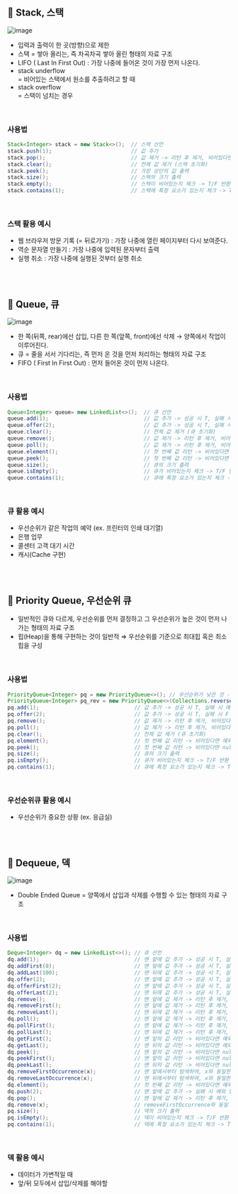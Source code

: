 
## 📍 Stack, 스택
![image](https://user-images.githubusercontent.com/78673570/181016352-c508972c-a738-4e8e-b634-3cefba4923e4.png)

-   입력과 출력이 한 곳(방향)으로 제한
-   스택 = 쌓아 올리는, 즉 차곡차곡 쌓아 올린 형태의 자료 구조
-   LIFO ( Last In First Out) : 가장 나중에 들어온 것이 가장 먼저 나온다.
-   stack underflow  
    \= 비어있는 스택에서 원소를 추출하려고 할 때
-   stack overflow  
    \= 스택이 넘치는 경우

<br>

### 사용법

```java
Stack<Integer> stack = new Stack<>();  // 스택 선언
stack.push(1);                         // 값 추가
stack.pop();                           // 값 제거 -> 리턴 후 제거, 비어있다면 예외 발생
stack.clear();                         // 전체 값 제거 (스택 초기화)
stack.peek();                          // 가장 상단의 값 출력
stack.size();                          // 스택의 크기 출력
stack.empty();                         // 스택이 비어있는지 체크 -> T/F 반환
stack.contains(1);                     // 스택에 특정 요소가 있는지 체크 -> T/F 반환
```

<br>

### 스택 활용 예시

-   웹 브라우저 방문 기록 (= 뒤로가기) : 가장 나중에 열린 페이지부터 다시 보여준다.
-   역순 문자열 만들기 : 가장 나중에 입력된 문자부터 출력
-   실행 취소 : 가장 나중에 실행된 것부터 실행 취소

<br><br>

## 📍 Queue, 큐
![image](https://user-images.githubusercontent.com/78673570/181016478-1fdd5c57-8529-45b7-b5d1-01aa5a207279.png)

-   한 쪽(뒤쪽, rear)에선 삽입, 다른 한 쪽(앞쪽, front)에선 삭제 → 양쪽에서 작업이 이루어진다.
-   큐 = 줄을 서서 기다리는, 즉 먼저 온 것을 먼저 처리하는 형태의 자료 구조
-   FIFO ( First In First Out) : 먼저 들어온 것이 먼저 나온다.

<br>

### 사용법

```java
Queue<Integer> queue= new LinkedList<>();  // 큐 선언
queue.add(1);                              // 값 추가 -> 성공 시 T, 실패 시 예외 발생
queue.offer(2);                            // 값 추가 -> 성공 시 T, 실패 시 F 발생
queue.clear();                             // 전체 값 제거 (큐 초기화)
queue.remove();                            // 값 제거 -> 리턴 후 제거, 비어있다면 예외 발생
queue.poll();                              // 값 제거 -> 리턴 후 제거, 비어있다면 null 리턴
queue.element();                           // 첫 번째 값 리턴 -> 비어있다면 예외 발생
queue.peek();                              // 첫 번째 값 리턴 -> 비어있다면 null 리턴
queue.size();                              // 큐의 크기 출력
queue.isEmpty();                           // 큐가 비어있는지 체크 -> T/F 반환
queue.contains(1);                         // 큐에 특정 요소가 있는지 체크 -> T/F 반환
```

<br>

### 큐 활용 예시

- 우선순위가 같은 작업의 예약 (ex. 프린터의 인쇄 대기열)
- 은행 업무
- 콜센터 고객 대기 시간
- 캐시(Cache 구현)

<br><br>

## 📍 Priority Queue, 우선순위 큐

-   일반적인 큐와 다르게, 우선순위를 먼저 결정하고 그 우선순위가 높은 것이 먼저 나가는 형태의 자료 구조
-   힙(Heap)을 통해 구현하는 것이 일반적 ⇒ 우선순위를 기준으로 최대힙 혹은 최소힙을 구성

<br>

### 사용법

```java
PriorityQueue<Integer> pq = new PriorityQueue<>(); // 우선순위가 낮은 것 - 오름차순
PriorityQueue<Integer> pq_rev = new PriorityQueue<>(Collections.reverseOrder()); // 우선순위가 높은 것 - 내림차순
pq.add(1);                              // 값 추가 -> 성공 시 T, 실패 시 예외 발생
pq.offer(2);                            // 값 추가 -> 성공 시 T, 실패 시 F 발생
pq.remove();                            // 값 제거 -> 리턴 후 제거, 비어있다면 예외 발생
pq.poll();                              // 값 제거 -> 리턴 후 제거, 비어있다면 null 리턴
pq.clear();                             // 전체 값 제거 (큐 초기화)
pq.element();                           // 첫 번째 값 리턴 -> 비어있다면 예외 발생
pq.peek();                              // 첫 번째 값 리턴 -> 비어있다면 null 리턴
pq.size();                              // 큐의 크기 출력
pq.isEmpty();                           // 큐가 비어있는지 체크 -> T/F 반환
pq.contains(1);                         // 큐에 특정 요소가 있는지 체크 -> T/F 반환
```

<br>

### 우선순위큐 활용 예시

-   우선순위가 중요한 상황 (ex. 응급실)

<br><br>

## 📍 Dequeue, 덱
![image](https://user-images.githubusercontent.com/78673570/181016888-ae0007de-44d3-481c-8529-725154446f1e.png)

-   Double Ended Queue = 양쪽에서 삽입과 삭제를 수행할 수 있는 형태의 자료 구조

<br>

### 사용법

```java
Deque<Integer> dq = new LinkedList<>(); // 큐 선언
dq.add(1);                              // 맨 앞에 값 추가 -> 성공 시 T, 실패 시 예외 발생
dq.addFirst(0);                         // 맨 앞에 값 추가 -> 성공 시 T, 실패 시 예외 발생
dq.addLast(100);                        // 맨 뒤에 값 추가 -> 성공 시 T, 실패 시 예외 발생
dq.offer(2);                            // 맨 앞에 값 추가 -> 성공 시 T, 실패 시 F 발생
dq.offerFirst(2);                       // 맨 앞에 값 추가 -> 성공 시 T, 실패 시 F 발생
dq.offerLast(2);                        // 맨 뒤에 값 추가 -> 성공 시 T, 실패 시 F 발생
dq.remove();                            // 맨 앞에 값 제거 -> 리턴 후 제거, 비어있다면 예외 발생
dq.removeFirst();                       // 맨 앞에 값 제거 -> 리턴 후 제거, 비어있다면 예외 발생
dq.removeLast();                        // 맨 뒤에 값 제거 -> 리턴 후 제거, 비어있다면 예외 발생
dq.poll();                              // 맨 앞에 값 제거 -> 리턴 후 제거, 비어있다면 null 리턴
dq.pollFirst();                         // 맨 앞에 값 제거 -> 리턴 후 제거, 비어있다면 null 리턴
dq.pollLast();                          // 맨 뒤에 값 제거 -> 리턴 후 제거, 비어있다면 null 리턴
dq.getFirst();                          // 맨 앞의 값 리턴 -> 비어있다면 예외 발생
dq.getLast();                           // 맨 뒤의 값 리턴 -> 비어있다면 예외 발생
dq.peek();                              // 맨 앞의 값 리턴 -> 비어있다면 null 리턴
dq.peekFirst();                         // 맨 앞의 값 리턴 -> 비어있다면 null 리턴
dq.peekLast();                          // 맨 뒤의 값 리턴 -> 비어있다면 null 리턴
dq.removeFirstOccurrence(x);            // 맨 앞에서부터 탐색하여, x와 동일한 첫 원소 제거
dq.removeLastOccurrence(x);             // 맨 뒤에서부터 탐색하여, x와 동일한 첫 원소 제거
dq.element();                           // 첫 번째 값 리턴 -> 비어있다면 예외 발생
dq.push(2);                             // 맨 앞에 값 추가 -> 실패 시 예외 발생
dq.pop();                               // 맨 앞에 값 제거 -> 리턴 후 제거, 비어있다면 예외 발생
dq.remove(x);                           // removeFirstOccurrence와 동일
pq.size();                              // 덱의 크기 출력
pq.isEmpty();                           // 덱이 비어있는지 체크 -> T/F 반환
pq.contains(1);                         // 덱에 특정 요소가 있는지 체크 -> T/F 반환
```

<br>

### 덱 활용 예시
- 데이터가 가변적일 때
- 앞/뒤 모두에서 삽입/삭제를 해야할 
